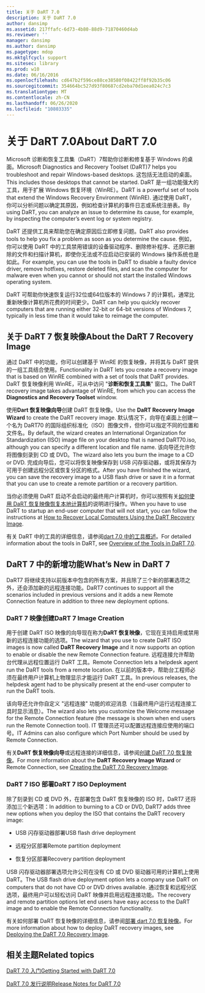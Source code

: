 ```yaml
---
title: 关于 DaRT 7.0
description: 关于 DaRT 7.0
author: dansimp
ms.assetid: 217ffafc-6d73-4b80-88d9-71870460d4ab
ms.reviewer: ''
manager: dansimp
ms.author: dansimp
ms.pagetype: mdop
ms.mktglfcycl: support
ms.sitesec: library
ms.prod: w10
ms.date: 06/16/2016
ms.openlocfilehash: cd647b2f596ce88ce38580f08422ff8f92b35c06
ms.sourcegitcommit: 354664bc527d93f80687cd2eba70d1eea024c7c3
ms.translationtype: MT
ms.contentlocale: zh-CN
ms.lasthandoff: 06/26/2020
ms.locfileid: "10803335"
---
```

# <span data-ttu-id="57b5a-103">关于 DaRT 7.0</span><span class="sxs-lookup"><span data-stu-id="57b5a-103">About DaRT 7.0</span></span>


<span data-ttu-id="57b5a-104">Microsoft 诊断和恢复工具集（DaRT）7帮助你诊断和修复基于 Windows 的桌面。</span><span class="sxs-lookup"><span data-stu-id="57b5a-104">Microsoft Diagnostics and Recovery Toolset (DaRT)7 helps you troubleshoot and repair Windows-based desktops.</span></span> <span data-ttu-id="57b5a-105">这包括无法启动的桌面。</span><span class="sxs-lookup"><span data-stu-id="57b5a-105">This includes those desktops that cannot be started.</span></span> <span data-ttu-id="57b5a-106">DaRT 是一组功能强大的工具，用于扩展 Windows 恢复环境（WinRE）。</span><span class="sxs-lookup"><span data-stu-id="57b5a-106">DaRT is a powerful set of tools that extend the Windows Recovery Environment (WinRE).</span></span> <span data-ttu-id="57b5a-107">通过使用 DaRT，你可以分析问题以确定其原因，例如检查计算机的事件日志或系统注册表。</span><span class="sxs-lookup"><span data-stu-id="57b5a-107">By using DaRT, you can analyze an issue to determine its cause, for example, by inspecting the computer’s event log or system registry.</span></span>

<span data-ttu-id="57b5a-108">DaRT 还提供工具来帮助您在确定原因后立即修复问题。</span><span class="sxs-lookup"><span data-stu-id="57b5a-108">DaRT also provides tools to help you fix a problem as soon as you determine the cause.</span></span> <span data-ttu-id="57b5a-109">例如，你可以使用 DaRT 中的工具禁用错误的设备驱动程序、删除修补程序、还原已删除的文件和扫描计算机，即使你无法或不应启动已安装的 Windows 操作系统也是如此。</span><span class="sxs-lookup"><span data-stu-id="57b5a-109">For example, you can use the tools in DaRT to disable a faulty device driver, remove hotfixes, restore deleted files, and scan the computer for malware even when you cannot or should not start the installed Windows operating system.</span></span>

<span data-ttu-id="57b5a-110">DaRT 可帮助你快速恢复运行32位或64位版本的 Windows 7 的计算机，通常比重新映像计算机所花费的时间更少。</span><span class="sxs-lookup"><span data-stu-id="57b5a-110">DaRT can help you quickly recover computers that are running either 32-bit or 64-bit versions of Windows 7, typically in less time than it would take to reimage the computer.</span></span>

## <span data-ttu-id="57b5a-111">关于 DaRT 7 恢复映像</span><span class="sxs-lookup"><span data-stu-id="57b5a-111">About the DaRT 7 Recovery Image</span></span>


<span data-ttu-id="57b5a-112">通过 DaRT 中的功能，你可以创建基于 WinRE 的恢复映像，并将其与 DaRT 提供的一组工具结合使用。</span><span class="sxs-lookup"><span data-stu-id="57b5a-112">Functionality in DaRT lets you create a recovery image that is based on WinRE combined with a set of tools that DaRT provides.</span></span> <span data-ttu-id="57b5a-113">DaRT 恢复映像利用 WinRE，可从中访问 "**诊断和恢复工具集**" 窗口。</span><span class="sxs-lookup"><span data-stu-id="57b5a-113">The DaRT recovery image takes advantage of WinRE, from which you can access the **Diagnostics and Recovery Toolset** window.</span></span>

<span data-ttu-id="57b5a-114">使用**Dart 恢复映像向导**创建 DaRT 恢复映像。</span><span class="sxs-lookup"><span data-stu-id="57b5a-114">Use the **DaRT Recovery Image Wizard** to create the DaRT recovery image.</span></span> <span data-ttu-id="57b5a-115">默认情况下，向导在桌面上创建一个名为 DaRT70 的国际组织标准化（ISO）图像文件，但你可以指定不同的位置和文件名。</span><span class="sxs-lookup"><span data-stu-id="57b5a-115">By default, the wizard creates an International Organization for Standardization (ISO) image file on your desktop that is named DaRT70.iso, although you can specify a different location and file name.</span></span> <span data-ttu-id="57b5a-116">该向导还允许你将图像刻录到 CD 或 DVD。</span><span class="sxs-lookup"><span data-stu-id="57b5a-116">The wizard also lets you burn the image to a CD or DVD.</span></span> <span data-ttu-id="57b5a-117">完成向导后，您可以将恢复映像保存到 USB 闪存驱动器，或将其保存为可用于创建远程分区或恢复分区的格式。</span><span class="sxs-lookup"><span data-stu-id="57b5a-117">After you have finished the wizard, you can save the recovery image to a USB flash drive or save it in a format that you can use to create a remote partition or a recovery partition.</span></span>

<span data-ttu-id="57b5a-118">当你必须使用 DaRT 启动不会启动的最终用户计算机时，你可以按照有关[如何使用 DaRT 恢复映像恢复本地计算机](how-to-recover-local-computers-using-the-dart-recovery-image-dart-7.md)的说明进行操作。</span><span class="sxs-lookup"><span data-stu-id="57b5a-118">When you have to use DaRT to startup an end-user computer that will not start, you can follow the instructions at [How to Recover Local Computers Using the DaRT Recovery Image](how-to-recover-local-computers-using-the-dart-recovery-image-dart-7.md).</span></span>

<span data-ttu-id="57b5a-119">有关 DaRT 中的工具的详细信息，请参阅[dart 7.0 中的工具概述](overview-of-the-tools-in-dart-70-new-ia.md)。</span><span class="sxs-lookup"><span data-stu-id="57b5a-119">For detailed information about the tools in DaRT, see [Overview of the Tools in DaRT 7.0](overview-of-the-tools-in-dart-70-new-ia.md).</span></span>

## <a href="" id="what-s-new-in-dart-7"></a><span data-ttu-id="57b5a-120">DaRT 7 中的新增功能</span><span class="sxs-lookup"><span data-stu-id="57b5a-120">What’s New in DaRT 7</span></span>


<span data-ttu-id="57b5a-121">DaRT7 将继续支持以前版本中包含的所有方案，并且除了三个新的部署选项之外，还会添加新的远程连接功能。</span><span class="sxs-lookup"><span data-stu-id="57b5a-121">DaRT7 continues to support all the scenarios included in previous versions and it adds a new Remote Connection feature in addition to three new deployment options.</span></span>

### <span data-ttu-id="57b5a-122">DaRT 7 映像创建</span><span class="sxs-lookup"><span data-stu-id="57b5a-122">DaRT 7 Image Creation</span></span>

<span data-ttu-id="57b5a-123">用于创建 DaRT ISO 映像的向导现在称为**DaRT 恢复映像**，它现在支持启用或禁用新的远程连接功能的选项。</span><span class="sxs-lookup"><span data-stu-id="57b5a-123">The wizard that you use to create DaRT ISO images is now called **DaRT Recovery Image** and it now supports an option to enable or disable the new Remote Connection feature.</span></span> <span data-ttu-id="57b5a-124">远程连接允许帮助台代理从远程位置运行 DaRT 工具。</span><span class="sxs-lookup"><span data-stu-id="57b5a-124">Remote Connection lets a helpdesk agent run the DaRT tools from a remote location.</span></span> <span data-ttu-id="57b5a-125">在以前的版本中，帮助台工程师必须在最终用户计算机上物理显示才能运行 DaRT 工具。</span><span class="sxs-lookup"><span data-stu-id="57b5a-125">In previous releases, the helpdesk agent had to be physically present at the end-user computer to run the DaRT tools.</span></span>

<span data-ttu-id="57b5a-126">该向导还允许你自定义 "远程连接" 功能的欢迎消息（当最终用户运行远程连接工具时显示消息）。</span><span class="sxs-lookup"><span data-stu-id="57b5a-126">The wizard also lets you customize the Welcome message for the Remote Connection feature (the message is shown when end users run the Remote Connection tool).</span></span> <span data-ttu-id="57b5a-127">IT 管理员还可以配置远程连接应使用的端口号。</span><span class="sxs-lookup"><span data-stu-id="57b5a-127">IT Admins can also configure which Port Number should be used by Remote Connection.</span></span>

<span data-ttu-id="57b5a-128">有关**DaRT 恢复映像向导**或远程连接的详细信息，请参阅[创建 DaRT 7.0 恢复映像](creating-the-dart-70-recovery-image-dart-7.md)。</span><span class="sxs-lookup"><span data-stu-id="57b5a-128">For more information about the **DaRT Recovery Image Wizard** or Remote Connection, see [Creating the DaRT 7.0 Recovery Image](creating-the-dart-70-recovery-image-dart-7.md).</span></span>

### <span data-ttu-id="57b5a-129">DaRT 7 ISO 部署</span><span class="sxs-lookup"><span data-stu-id="57b5a-129">DaRT 7 ISO Deployment</span></span>

<span data-ttu-id="57b5a-130">除了刻录到 CD 或 DVD 外，在部署包含 DaRT 恢复映像的 ISO 时，DaRT7 还将添加三个新选项：</span><span class="sxs-lookup"><span data-stu-id="57b5a-130">In addition to burning to a CD or DVD, DaRT7 adds three new options when you deploy the ISO that contains the DaRT recovery image:</span></span>

-   <span data-ttu-id="57b5a-131">USB 闪存驱动器部署</span><span class="sxs-lookup"><span data-stu-id="57b5a-131">USB flash drive deployment</span></span>

-   <span data-ttu-id="57b5a-132">远程分区部署</span><span class="sxs-lookup"><span data-stu-id="57b5a-132">Remote partition deployment</span></span>

-   <span data-ttu-id="57b5a-133">恢复分区部署</span><span class="sxs-lookup"><span data-stu-id="57b5a-133">Recovery partition deployment</span></span>

<span data-ttu-id="57b5a-134">USB 闪存驱动器部署选项允许公司在没有 CD 或 DVD 驱动器可用的计算机上使用 DaRT。</span><span class="sxs-lookup"><span data-stu-id="57b5a-134">The USB flash drive deployment option lets a company use DaRT on computers that do not have CD or DVD drives available.</span></span> <span data-ttu-id="57b5a-135">通过恢复和远程分区选项，最终用户可以轻松访问 DaRT 映像并启用远程连接功能。</span><span class="sxs-lookup"><span data-stu-id="57b5a-135">The recovery and remote partition options let end users have easy access to the DaRT image and to enable the Remote Connection functionality.</span></span>

<span data-ttu-id="57b5a-136">有关如何部署 DaRT 恢复映像的详细信息，请参阅[部署 dart 7.0 恢复映像](deploying-the-dart-70-recovery-image-dart-7.md)。</span><span class="sxs-lookup"><span data-stu-id="57b5a-136">For more information about how to deploy DaRT recovery images, see [Deploying the DaRT 7.0 Recovery Image](deploying-the-dart-70-recovery-image-dart-7.md).</span></span>

## <span data-ttu-id="57b5a-137">相关主题</span><span class="sxs-lookup"><span data-stu-id="57b5a-137">Related topics</span></span>


[<span data-ttu-id="57b5a-138">DaRT 7.0 入门</span><span class="sxs-lookup"><span data-stu-id="57b5a-138">Getting Started with DaRT 7.0</span></span>](getting-started-with-dart-70-new-ia.md)

[<span data-ttu-id="57b5a-139">DaRT 7.0 发行说明</span><span class="sxs-lookup"><span data-stu-id="57b5a-139">Release Notes for DaRT 7.0</span></span>](release-notes-for-dart-70-new-ia.md)

 

 





